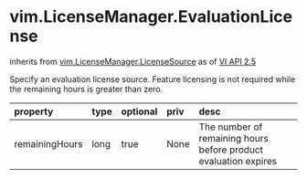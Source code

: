 vim.LicenseManager.EvaluationLicense
====================================
inherits from [vim.LicenseManager.LicenseSource](docs/vim.LicenseManager.LicenseSource.md)
as of [VI API 2.5](vim.version.md#vim.version.version2)


Specify an evaluation license source.  Feature licensing is not required while the remaining hours is greater than zero.

| property | type | optional | priv | desc |
|:---------|:-----|:---------|:-----|:-----|
| remainingHours | long | true | None | The number of remaining hours before product evaluation expires |


